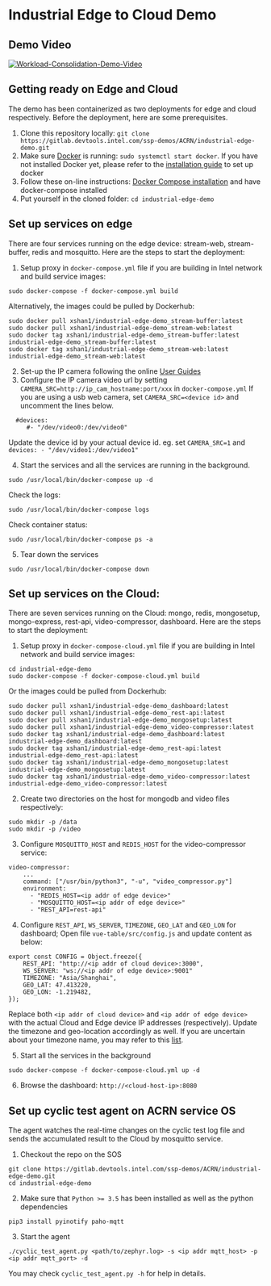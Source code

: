 # Industrial Edge to Cloud Demo

## Demo Video
[![Workload-Consolidation-Demo-Video](https://img.youtube.com/vi/Z0HUBUHzBbk/0.jpg)](https://youtu.be/Z0HUBUHzBbk)

## Getting ready on Edge and Cloud
The demo has been containerized as two deployments for edge and cloud respectively. Before the deployment, here are some prerequisites.  
1. Clone this repository locally: `git clone https://gitlab.devtools.intel.com/ssp-demos/ACRN/industrial-edge-demo.git`
2. Make sure [Docker](https://www.docker.com/) is running: `sudo systemctl start docker`. If you have not installed Docker yet, please refer to the [installation guide](https://docs.docker.com/install/linux/docker-ce/ubuntu/) to set up docker
3. Follow these on-line instructions: [Docker Compose installation](https://docs.docker.com/compose/install/) and have docker-compose installed
4. Put yourself in the cloned folder: `cd industrial-edge-demo`

## Set up services on edge
There are four services running on the edge device: stream-web, stream-buffer, redis and mosquitto. Here are the steps to start the deployment:
1. Setup proxy in `docker-compose.yml` file if you are building in Intel network and build service images:
```
sudo docker-compose -f docker-compose.yml build
```
Alternatively, the images could be pulled by Dockerhub:
```
sudo docker pull xshan1/industrial-edge-demo_stream-buffer:latest
sudo docker pull xshan1/industrial-edge-demo_stream-web:latest
sudo docker tag xshan1/industrial-edge-demo_stream-buffer:latest industrial-edge-demo_stream-buffer:latest
sudo docker tag xshan1/industrial-edge-demo_stream-web:latest industrial-edge-demo_stream-web:latest
```
2. Set-up the IP camera following the online [User Guides](http://www.sv3c.com/Instruction-and-Software-For-H-264-POE-and-Wired-IP-Camera-L-series-.html)
3. Configure the IP camera video url by setting `CAMERA_SRC=http://ip_cam_hostname:port/xxx` in `docker-compose.yml`
   If you are using a usb web camera, set `CAMERA_SRC=<device id>` and uncomment the lines below.
```
  #devices:
     #- "/dev/video0:/dev/video0"
```
Update the device id by your actual device id. eg. set `CAMERA_SRC=1` and `devices: - "/dev/video1:/dev/video1"`

4. Start the services and all the services are running in the background. 
```
sudo /usr/local/bin/docker-compose up -d 
```
Check the logs:
```
sudo /usr/local/bin/docker-compose logs 
```
Check container status:
```
sudo /usr/local/bin/docker-compose ps -a 
```
5. Tear down the services
```
sudo /usr/local/bin/docker-compose down 
```


## Set up services on the Cloud:
There are seven services running on the Cloud: mongo, redis, mongosetup, mongo-express, rest-api, video-compressor, dashboard. Here are the steps to start the deployment:
1. Setup proxy in `docker-compose-cloud.yml` file if you are building in Intel network and build service images:
```
cd industrial-edge-demo
sudo docker-compose -f docker-compose-cloud.yml build
```
Or the images could be pulled from Dockerhub:
```
sudo docker pull xshan1/industrial-edge-demo_dashboard:latest
sudo docker pull xshan1/industrial-edge-demo_rest-api:latest
sudo docker pull xshan1/industrial-edge-demo_mongosetup:latest
sudo docker pull xshan1/industrial-edge-demo_video-compressor:latest
sudo docker tag xshan1/industrial-edge-demo_dashboard:latest industrial-edge-demo_dashboard:latest
sudo docker tag xshan1/industrial-edge-demo_rest-api:latest industrial-edge-demo_rest-api:latest
sudo docker tag xshan1/industrial-edge-demo_mongosetup:latest industrial-edge-demo_mongosetup:latest
sudo docker tag xshan1/industrial-edge-demo_video-compressor:latest industrial-edge-demo_video-compressor:latest
```
2. Create two directories on the host for mongodb and video files respectively:
```
sudo mkdir -p /data
sudo mkdir -p /video
```
3. Configure `MOSQUITTO_HOST` and `REDIS_HOST` for the video-compressor service:
```
video-compressor:
    ...
    command: ["/usr/bin/python3", "-u", "video_compressor.py"]
    environment:
      - "REDIS_HOST=<ip addr of edge device>"
      - "MOSQUITTO_HOST=<ip addr of edge device>"
      - "REST_API=rest-api"
```
4. Configure `REST_API`, `WS_SERVER`, `TIMEZONE`, `GEO_LAT` and `GEO_LON` for dashboard; Open file `vue-table/src/config.js` and update content as below:
```
export const CONFIG = Object.freeze({
    REST_API: "http://<ip addr of cloud device>:3000",
    WS_SERVER: "ws://<ip addr of edge device>:9001"
    TIMEZONE: "Asia/Shanghai",
    GEO_LAT: 47.413220,
    GEO_LON: -1.219482,
});

```
Replace both `<ip addr of cloud device>` and `<ip addr of edge device>` with the actual Cloud and Edge device IP addresses (respectively). Update the timezone and geo-location accordingly as well. If you are uncertain about your timezone name, you may refer to this [list](https://github.com/moment/moment-timezone/blob/develop/data/packed/latest.json).

5. Start all the services in the background
```
sudo docker-compose -f docker-compose-cloud.yml up -d
```
6. Browse the dashboard: `http://<cloud-host-ip>:8080`


## Set up cyclic test agent on ACRN service OS
The agent watches the real-time changes on the cyclic test log file and sends the accumulated result to the Cloud by mosquitto service. 
1. Checkout the repo on the SOS
```
git clone https://gitlab.devtools.intel.com/ssp-demos/ACRN/industrial-edge-demo.git
cd industrial-edge-demo
```
2. Make sure that `Python >= 3.5` has been installed as well as the python dependencies
```
pip3 install pyinotify paho-mqtt
```
3. Start the agent
```
./cyclic_test_agent.py <path/to/zephyr.log> -s <ip addr mqtt_host> -p <ip addr mqtt_port> -d
```
You may check `cyclic_test_agent.py -h` for help in details.  
```
